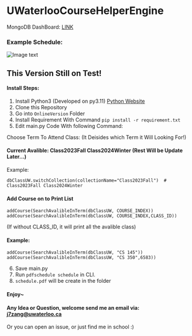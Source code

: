 # UWaterlooCourseHelperEngine

MongoDB DashBoard: [LINK](https://charts.mongodb.com/charts-project-0-cbzai/public/dashboards/091bc68f-76df-48c0-aa69-b21af14c0a8a)

### Example Schedule: 

![Image text](https://raw.githubusercontent.com/zangjiucheng/UWaterlooCourseHelperEngine/Release/schedule.jpg)

## This Version Still on Test! 

#### Install Steps: 
1. Install Python3 (Developed on py3.11) [Python Website](https://www.python.org/downloads/)
2. Clone this Repository
3. Go into ```OnlineVersion``` Folder
4. Install Requirement With Command ```pip install -r requirement.txt ```
5. Edit main.py Code With following Command:

Choose Term To Attend Class: (It Deisides which Term it Will Looking For!)
#### Current Avalible:  Class2023Fall Class2024Winter (Rest Will be Update Later...)

Example:
```
dbClassUW.switchCollection(collectionName="Class2023Fall")  # Class2023Fall Class2024Winter 
```

#### Add Course on to Print List

```
addCourse(SearchAvalibleInTerm(dbClassUW, COURSE_INDEX))
addCourse(SearchAvalibleInTerm(dbClassUW, COURSE_INDEX,CLASS_ID)) 
```
(If without CLASS_ID, it will print all the avalible class)

#### Example: 
```
addCourse(SearchAvalibleInTerm(dbClassUW, "CS 145"))
addCourse(SearchAvalibleInTerm(dbClassUW, "CS 350",6583))
```

6. Save main.py
7. Run ```pdfschedule schedule``` in CLI. 
8. ```schedule.pdf``` will be create in the folder

#### Enjoy~ 

#### Any Idea or Question, welcome send me an email via: j7zang@uwaterloo.ca

Or you can open an issue, or just find me in school :) 

